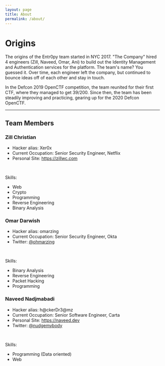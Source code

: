 ```yaml
---
layout: page
title: About
permalink: /about/
---
```


# Origins

The origins of the Entr0py team started in NYC 2017. "The Company" hired 4 engineers (Zill, Naveed, Omar, Ani) to build out the Identity Management and Authentication services for the platform. The team's name? You guessed it. Over time, each engineer left the company, but continued to bounce ideas off of each other and stay in touch.

In the Defcon 2019 OpenCTF competition, the team reunited for their first CTF, where they managed to get 39/200. Since then, the team has been steadily improving and practicing, gearing up for the 2020 Defcon OpenCTF.
<br />

---

## Team Members

### Zill Christian

- Hacker alias: Xer0x
- Current Occupation: Senior Security Engineer, Netflix
- Personal Site: https://zillwc.com

<br />

Skills:

- Web
- Crypto
- Programming
- Reverse Engineering
- Binary Analysis


### Omar Darwish

- Hacker alias: omarzing
- Current Occupation: Senior Security Engineer, Okta
- Twitter: [@ohmarzing](https://twitter.com/ohmarzing)

<br />

Skills:

- Binary Analysis
- Reverse Engineering
- Packet Hacking
- Programming

### Naveed Nadjmabadi

- Hacker alias: h@ckerDr3@mz
- Current Occupation: Senior Software Engineer, Carta
- Personal Site: https://naveed.dev
- Twitter: [@nudgemybody](https://twitter.com/nudgemybody)

<br />

Skills:

- Programming (Data oriented)
- Web